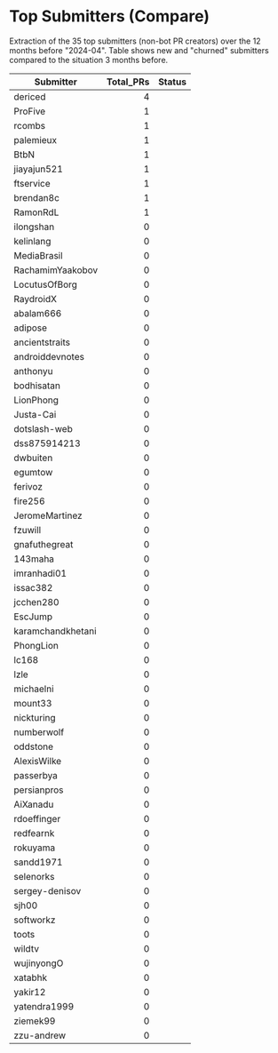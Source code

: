 # Top Submitters (Compare)

Extraction of the 35 top submitters (non-bot PR creators) 
over the 12 months before "2024-04".
Table shows new and "churned" submitters compared 
to the situation 3 months before.


| Submitter         | Total_PRs | Status |
| ----------------- | --------: | ------ |
| dericed           |         4 |        |
| ProFive           |         1 |        |
| rcombs            |         1 |        |
| palemieux         |         1 |        |
| BtbN              |         1 |        |
| jiayajun521       |         1 |        |
| ftservice         |         1 |        |
| brendan8c         |         1 |        |
| RamonRdL          |         1 |        |
| ilongshan         |         0 |        |
| kelinlang         |         0 |        |
| MediaBrasil       |         0 |        |
| RachamimYaakobov  |         0 |        |
| LocutusOfBorg     |         0 |        |
| RaydroidX         |         0 |        |
| abalam666         |         0 |        |
| adipose           |         0 |        |
| ancientstraits    |         0 |        |
| androiddevnotes   |         0 |        |
| anthonyu          |         0 |        |
| bodhisatan        |         0 |        |
| LionPhong         |         0 |        |
| Justa-Cai         |         0 |        |
| dotslash-web      |         0 |        |
| dss875914213      |         0 |        |
| dwbuiten          |         0 |        |
| egumtow           |         0 |        |
| ferivoz           |         0 |        |
| fire256           |         0 |        |
| JeromeMartinez    |         0 |        |
| fzuwill           |         0 |        |
| gnafuthegreat     |         0 |        |
| 143maha           |         0 |        |
| imranhadi01       |         0 |        |
| issac382          |         0 |        |
| jcchen280         |         0 |        |
| EscJump           |         0 |        |
| karamchandkhetani |         0 |        |
| PhongLion         |         0 |        |
| lc168             |         0 |        |
| lzle              |         0 |        |
| michaelni         |         0 |        |
| mount33           |         0 |        |
| nickturing        |         0 |        |
| numberwolf        |         0 |        |
| oddstone          |         0 |        |
| AlexisWilke       |         0 |        |
| passerbya         |         0 |        |
| persianpros       |         0 |        |
| AiXanadu          |         0 |        |
| rdoeffinger       |         0 |        |
| redfearnk         |         0 |        |
| rokuyama          |         0 |        |
| sandd1971         |         0 |        |
| selenorks         |         0 |        |
| sergey-denisov    |         0 |        |
| sjh00             |         0 |        |
| softworkz         |         0 |        |
| toots             |         0 |        |
| wildtv            |         0 |        |
| wujinyongO        |         0 |        |
| xatabhk           |         0 |        |
| yakir12           |         0 |        |
| yatendra1999      |         0 |        |
| ziemek99          |         0 |        |
| zzu-andrew        |         0 |        |
